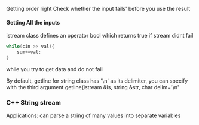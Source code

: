 Getting order right
Check whether the input fails' before you use the result

#### Getting All the inputs
istream class defines an operator bool which returns true if stream didnt fail
```c++
while(cin >> val){
	sum+=val;
}
```
while you try to get data and do not fail

By default, getline for string class has '\\n' as its delimiter, you can specify with the third argument getline(istream &is, string &str, char delim='\\n'

### C++ String stream 
Applications:
can parse a string of many values into separate variables

